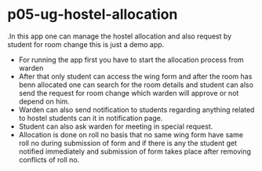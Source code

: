 # p05-ug-hostel-allocation
.In this app one can manage the hostel allocation and also request by student for room change this is just a demo app.

 
- For running the app first you have to start the allocation process from warden
- After that only student can access the wing form and after the room has benn allocated one can search for the room details and student can also send the request for room change which warden will approve or not depend on him.
- Warden can also send notification to students regarding anything related to hostel students can it in notification page.
- Student can also ask warden for meeting in special request.
- Allocation is done on roll no basis that no same wing form have same roll no during submission of form and if there is any the student get notified immediately and submission of form takes place after removing conflicts of roll no.











